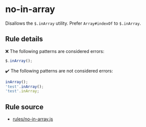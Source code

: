 # no-in-array

Disallows the `$.inArray` utility. Prefer `Array#indexOf` to `$.inArray`.

## Rule details

❌ The following patterns are considered errors:
```js
$.inArray();
```

✔️ The following patterns are not considered errors:
```js
inArray();
'test'.inArray();
'test'.inArray;
```
## Rule source

* [rules/no-in-array.js](../rules/no-in-array.js)
